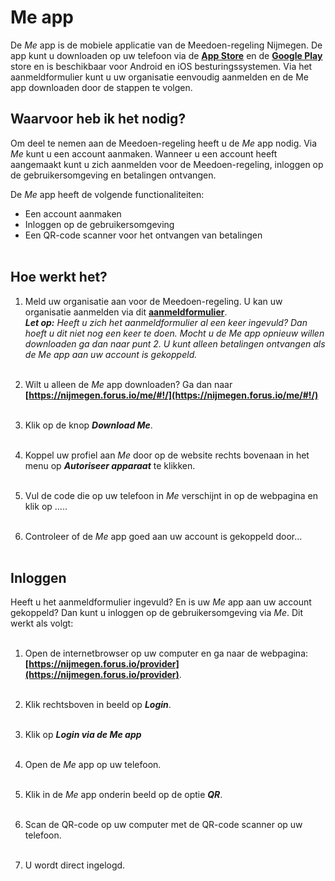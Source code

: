 # Me app
De _Me_ app is de mobiele applicatie van de Meedoen-regeling Nijmegen. De app kunt u downloaden op uw telefoon via de **[App Store](https://itunes.apple.com/nl/app/me-forus/id1422610676)** en de **[Google Play](https://play.google.com/store/apps/details?id=io.forus.me)** store en is beschikbaar voor Android en iOS besturingssystemen. Via het aanmeldformulier kunt u uw organisatie eenvoudig aanmelden en de Me app downloaden door de stappen te volgen.
&nbsp;

## Waarvoor heb ik het nodig?
Om deel te nemen aan de Meedoen-regeling heeft u de _Me_ app nodig. Via _Me_ kunt u een account aanmaken. Wanneer u een account heeft aangemaakt kunt u zich aanmelden voor de Meedoen-regeling, inloggen op de gebruikersomgeving en betalingen ontvangen.
&nbsp;

De _Me_ app heeft de volgende functionaliteiten:

* Een account aanmaken
* Inloggen op de gebruikersomgeving
* Een QR-code scanner voor het ontvangen van betalingen
<br />&nbsp;

## Hoe werkt het?
1. Meld uw organisatie aan voor de Meedoen-regeling. U kan uw organisatie aanmelden via dit **[aanmeldformulier](https://nijmegen.forus.io/provider/sign-up)**.<br />
**_Let op:_** _Heeft u zich het aanmeldformulier al een keer ingevuld? Dan hoeft u dit niet nog een keer te doen. Mocht u de Me app opnieuw willen downloaden ga dan naar punt 2. U kunt alleen betalingen ontvangen als de Me app aan uw account is gekoppeld._
<br /> &nbsp;

2. Wilt u alleen de _Me_ app downloaden? Ga dan naar **[https://nijmegen.forus.io/me/#!/](https://nijmegen.forus.io/me/#!/)**
<br />&nbsp;

3. Klik op de knop **_Download Me_**.
<br />&nbsp;

4. Koppel uw profiel aan _Me_ door op de website rechts bovenaan in het menu op **_Autoriseer apparaat_** te klikken.
<br />&nbsp;

5. Vul de code die op uw telefoon in _Me_ verschijnt in op de webpagina en klik op .....
<br />&nbsp;

6. Controleer of de _Me_ app goed aan uw account is gekoppeld door...
<br />&nbsp;

## Inloggen
Heeft u het aanmeldformulier ingevuld? En is uw _Me_ app aan uw account gekoppeld?
Dan kunt u inloggen op de gebruikersomgeving via _Me_. Dit werkt als volgt:
<br />&nbsp;

1. Open de internetbrowser op uw computer en ga naar de webpagina: **[https://nijmegen.forus.io/provider](https://nijmegen.forus.io/provider)**.
<br />&nbsp;

2. Klik rechtsboven in beeld op **_Login_**.
<br />&nbsp;

3. Klik op **_Login via de Me app_**
<br />&nbsp;

4. Open de _Me_ app op uw telefoon.
<br />&nbsp;

5. Klik in de _Me_ app onderin beeld op de optie **_QR_**.
<br />&nbsp;

6. Scan de QR-code op uw computer met de QR-code scanner op uw telefoon.
<br />&nbsp;

7. U wordt direct ingelogd.
<br />&nbsp;
